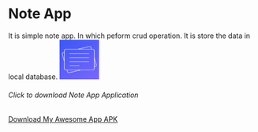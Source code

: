 <h1>Note App</h1>
It is simple note app. In which peform crud operation. It is store the data in local database.
<img src="app/src/main/ic_launcher-playstore.png" alt = "App Icon" width="80" height="80"/>
<h6>Click to download Note App Application</h6>

 <a href="https://raw.github.com/mauryanitish/Notes-App/commits/Version/app-debug.apk" download>
            Download My Awesome App APK
        </a>
        
